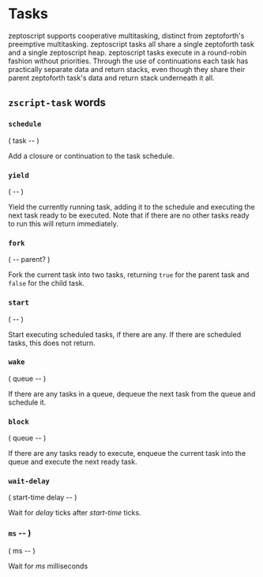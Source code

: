 # Tasks

zeptoscript supports cooperative multitasking, distinct from zeptoforth's preemptive multitasking. zeptoscript tasks all share a single zeptoforth task and a single zeptoscript heap. zeptoscript tasks execute in a round-robin fashion without priorities. Through the use of continuations each task has practically separate data and return stacks, even though they share their parent zeptoforth task's data and return stack underneath it all.

## `zscript-task` words

### `schedule`
( task -- )

Add a closure or continuation to the task schedule.

### `yield`
( -- )

Yield the currently running task, adding it to the schedule and executing the next task ready to be executed. Note that if there are no other tasks ready to run this will return immediately.

### `fork`
( -- parent? )

Fork the current task into two tasks, returning `true` for the parent task and `false` for the child task.

### `start`
( -- )

Start executing scheduled tasks, if there are any. If there are scheduled tasks, this does not return.

### `wake`
( queue -- )

If there are any tasks in a queue, dequeue the next task from the queue and schedule it.

### `block`
( queue -- )

If there are any tasks ready to execute, enqueue the current task into the queue and execute the next ready task.

### `wait-delay`
( start-time delay -- )

Wait for *delay* ticks after *start-time* ticks.

### `ms` -- )
( ms -- )

Wait for *ms* milliseconds
